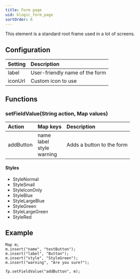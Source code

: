 ```yaml
---
title: Form page
uid: blogic_form_page
sortOrder: 6
---
```


This element is a standard root frame used in a lot of screens.

## Configuration

| Setting | Description                    |
|:--------|:-------------------------------|
| label   | User-friendly name of the form |
| iconUrl | Custom icon to use             |

## Functions

### setFieldValue(String action, Map values)

| Action    | Map keys               | Description                             |
|:----------|:-----------------------|:----------------------------------------|
| addButton | name<br/>label<br/>style<br/>warning | Adds a button to the form |

#### Styles

* StyleNormal
* StyleSmall
* StyleIconOnly
* StyleBlue
* StyleLargeBlue
* StyleGreen
* StyleLargeGreen
* StyleRed

## Example

```crmscript
Map m;
m.insert("name", "testButton");
m.insert("label", "Button");
m.insert("style", "StyleGreen");
m.insert("warning", "Are you sure?");

fp.setFieldValue("addButton", m);
```
